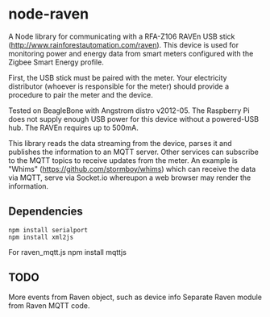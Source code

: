 node-raven
==========

A Node library for communicating with a RFA-Z106 RAVEn USB stick (http://www.rainforestautomation.com/raven).  This device is used for monitoring power and energy data from smart meters configured with the Zigbee Smart Energy profile.

First, the USB stick must be paired with the meter.  Your electricity distributor (whoever is responsible for the meter) should provide a procedure to pair the meter and the device.

Tested on BeagleBone with Angstrom distro v2012-05.  The Raspberry Pi does not supply enough USB power for this device without a powered-USB hub.  The RAVEn requires up to 500mA.

This library reads the data streaming from the device, parses it and publishes the information to an MQTT server.  Other services can subscribe to the MQTT topics to receive updates from the meter.  An example is "Whims" (https://github.com/stormboy/whims) which can receive the data via MQTT, serve via Socket.io whereupon a web browser may render the information. 

Dependencies
------------

    npm install serialport
    npm install xml2js

For raven_mqtt.js
    npm install mqttjs

TODO
----

More events from Raven object, such as device info
Separate Raven module from Raven MQTT code. 
